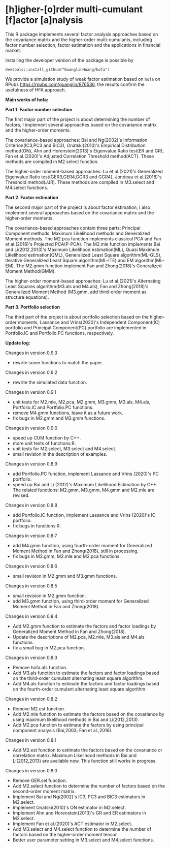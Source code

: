 # [h]igher-[o]rder multi-cumulant [f]actor [a]nalysis

This R package implements several factor analysis approaches based on the covariance matrix and the higher-order multi-cumulants, including factor number selection, factor estimation and the applications in financial market.

Installing the developer version of the package is possible by
```
devtools::install_github("GuanglinHuang/hofa")
```

We provide a simulation study of weak factor estimation based on `hofa` on RPubs <https://rpubs.com/guanglin/876536>, the results confirm the usefulness of HFA approach.

**Main works of hofa:**

**Part 1. Factor number selection**

The first major part of the project is about determining the number of factors, I implement several approaches based on the covariance matrix and the higher-order moments.

The covariance-based approaches: Bai and Ng(2002)'s Information Criterion(IC3,PC3 and BIC3), Onatski(2010)'s Empirical Distribution method(ON), Ahn and Horenstein(2013)'s Eigenvalue Ratio test(ER and GR), Fan et al.(2020)'s Adjusted Correlation Threshold method(ACT). These methods are compiled in M2.select function.

The higher-order moment-based approaches: Lu et al.(2021)'s Generalized Eigenvalue Ratio test(GER3,GER4,GGR3 and GGR4), Jondeau et al.(2018)'s Threshold method(JJR).
These methods are compiled in M3.select and M4.select functions.

**Part 2. Factor estimation**

The second major part of the project is about factor estimation, I also implement several approaches based on the covariance matrix and the higher-order moments.

The covariance-based approaches contain three parts: Principal Component methods, Maximum Likelihood methods and Generalized Moment methods. The M2.pca function implements classical PCA and Fan et al.(2016)'s Projected PCA(P-PCA). The M2.mle function implements Bai and Li(2012,2013)'s Maximum Likelihood estimation(ML), Quasi Maximum Likelihood estimation(QML), Generalized Least Square algorithm(ML-GLS), Iterative Generalized Least Square algorithm(ML-ITE) and EM algorithm(ML-EM). The M2.gmm function implement Fan and Zhong(2018)'s Generalized Moment Method(GMM). 

The higher-order moment-based approaches: Lu et al.(2021)'s Alternating Least Squares algorithm(M3.als and M4.als), Fan and Zhong(2018)'s Generalized Moment Method (M3.gmm, add third-order moment as structure equations).

**Part 3. Portfolio selection**

The third part of the project is about portfolio selection based on the higher-order moments, Lassance and Vrins(2020)'s Independent Component(IC) portfolio and Principal Component(PC) portfolio are implemented in Portfolio.IC and Portfolio.PC functions, respectively.


**Update log:**

Changes in version 0.9.3
 - rewrite some functions to match the paper.

Changes in version 0.9.2
 - rewrite the simulated data function.

Changes in version 0.9.1
 - unit tests for M2.mle, M2.pca, M2.gmm, M3.gmm, M3.als, M4.als, Portfolio.IC and 
 Portfolio.PC functions.
 - remove M4.gmm functions, leave it as a future work.
 - fix bugs in M2.gmm and M3.gmm functions.
 
 
Changes in version 0.9.0
 - speed up CUM function by C++.
 - more unit tests of functions.R.
 - unit tests for M2.select, M3.select and M4.select.
 - small revision in the description of examples.
 
Changes in version 0.8.9
 - add Portfolio.PC function, implement Lassance and Vrins (2020)'s PC portfolio.
 - speed up Bai and Li (2012)'s Maximum Likelihood Estimation by C++. The related functions: M2.gmm, M3.gmm, M4.gmm and M2.mle are revised.
 
Changes in version 0.8.8
 - add Portfolio.IC function, implement Lassance and Vrins (2020)'s IC portfolio.
 - fix bugs in functions.R.

Changes in version 0.8.7
 - add M4.gmm function, using fourth-order moment for Generalized Moment Method in Fan and Zhong(2018), still in processing.
 - fix bugs in M2.gmm, M2.mle and M2.pca functions.
 
Changes in version 0.8.6
 - small revision in M2.gmm and M3.gmm functions.
 
Changes in version 0.8.5
 - small revision in M2.gmm function.
 - add M3.gmm function, using third-order moment for Generalized Moment Method in Fan and Zhong(2018).
 
Changes in version 0.8.4
 - Add M2.gmm function to estimate the factors and factor loadings by Generalized Moment Method in Fan and Zhong(2018).
 - Update the descriptions of M2.pca, M2.mle, M3.als and M4.als functions.
 - fix a small bug in M2.pca function.
 
Changes in version 0.8.3
 - Remove hofa.als function.
 - Add M3.als function to estimate the factors and factor loadings based on the third-order cumulant alternating least square algorithm.
 - Add M4.als function to estimate the factors and factor loadings based on the fourth-order cumulant alternating least square algorithm.
 
Changes in version 0.8.2
 - Remove M2.est function.
 - Add M2.mle function to estimate the factors based on the covariance by using maximum likelihood methods in Bai and Li(2012,2013).
 - Add M2.pca function to estimate the factors by using principal component analysis (Bai,2003; Fan et al.,2016). 
 
Changes in version 0.8.1
 - Add M2.est function to estimate the factors based on the covariance or correlation matrix. Maximum Likelihood methods in Bai and Li(2012,2013) are available now. This function still works in progress.

Changes in version 0.8.0
 - Remove GER.sel function.
 - Add M2.select function to determine the number of factors based on the second-order moment matrix.
 - Implement Bai and Ng(2002)'s IC3, PC3 and BIC3 estimators in M2.select.
 - Implement Onatski(2010)'s ON estimator in M2.select.
 - Implement Ahn and Horenstein(2013)'s GR and ER estimators in M2.select.
 - Implement Fan et al.(2020)'s ACT estimator in M2.select.
 - Add M3.select and M4.select function to determine the number of factors based on the higher-order moment tensor.
 - Better user parameter setting in M3.select and M4.select functions.
